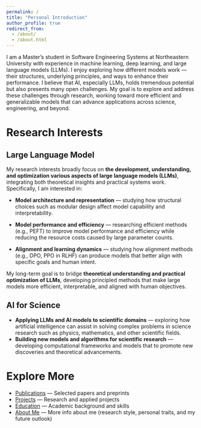 ```yaml
---
permalink: /
title: "Personal Introduction"
author_profile: true
redirect_from: 
  - /about/
  - /about.html
---
```


I am a Master’s student in Software Engineering Systems at Northeastern University with experience in machine learning, deep learning, and large language models (LLMs). I enjoy exploring how different models work — their structures, underlying principles, and ways to enhance their performance. I believe that AI, especially LLMs, holds tremendous potential but also presents many open challenges. My goal is to explore and address these challenges through research, working toward more efficient and generalizable models that can advance applications across science, engineering, and beyond.

Research Interests
======

Large Language Model
-----
My research interests broadly focus on **the development, understanding, and optimization various aspects of large language models (LLMs)**, integrating both theoretical insights and practical systems work. Specifically, I am interested in:  

- **Model architecture and representation** — studying how structural choices such as modular design affect model capability and interpretability.

- **Model performance and efficiency** — researching efficient methods (e.g., PEFT) to improve model performance and efficiency while reducing the resource costs caused by large parameter counts.

- **Alignment and learning dynamics** — studying how alignment methods (e.g., DPO, PPO in RLHF) can produce models that better align with specific goals and human intent.

My long-term goal is to bridge **theoretical understanding and practical optimization of LLMs**, developing principled methods that make large models more efficient, interpretable, and aligned with human objectives.



AI for Science
------

-  **Applying LLMs and AI models to scientific domains** — exploring how artificial intelligence can assist in solving complex problems in science research such as physics, mathematics, and other scientific fields.  
- **Building new models and algorithms for scientific research** — developing computational frameworks and models that to promote new discoveries and theoretical advancements.

Explore More
======
- [Publications](/publications) — Selected papers and preprints
- [Projects](/projects) — Research and applied projects
- [Education](/education) — Academic background and skills
- [About Me](/about-me) — More info about me (research style, personal traits, and my future outlook)